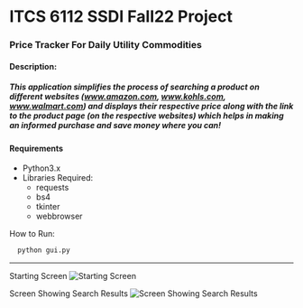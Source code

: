 
# ITCS 6112 SSDI Fall22 Project

### Price Tracker For Daily Utility Commodities

#### Description:
##### This application simplifies the process of searching a product on different websites (www.amazon.com, www.kohls.com, www.walmart.com) and displays their respective price along with the link to the product page (on the respective websites) which helps in making an informed purchase and save money where you can!

#### Requirements
* Python3.x
* Libraries Required:
    * requests
    * bs4
    * tkinter
    * webbrowser

How to Run:

```bash
  python gui.py
```
***

Starting Screen
![Starting Screen](https://i.ibb.co/MPsjHHW/Screenshot-2022-11-27-at-3-48-33-PM.png)

Screen Showing Search Results
![Screen Showing Search Results](https://i.ibb.co/cLbvK9D/Screenshot-2022-11-27-at-3-47-59-PM.png)